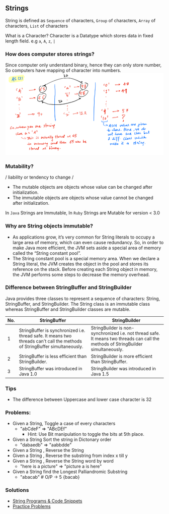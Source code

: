 ## Strings

String is defined as `Sequence` of characters, `Group` of characters, `Array` of characters, `List` of characters

What is a Character? Character is a Datatype which stores data in fixed length field. e.g `a`, `A`, `z`, `|`

### How does computer stores strings?

Since computer only understand binary, hence they can only store number, So computers have mapping of character into
numbers.
![charcter_storage.png](../assets/images/strings/introduction/charcter_storage.png)

### Mutability?

/ liability or tendency to change /

- The mutable objects are objects whose value can be changed after initialization.
- The immutable objects are objects whose value cannot be changed after initialization.

In `Java` Strings are Immutable, In `Ruby` Strings are Mutable for version < 3.0

### Why are String objects immutable?

- As applications grow, it’s very common for String literals to occupy a large area of memory, which can even cause
  redundancy. So, in order to make Java more efficient, the JVM sets aside a special area of memory called the “String
  constant pool”.
- The String constant pool is a special memory area. When we declare a String literal, the JVM creates the object in the
  pool and stores its reference on the stack. Before creating each String object in memory, the JVM performs some steps
  to decrease the memory overhead.

### Difference between StringBuffer and StringBuilder

Java provides three classes to represent a sequence of characters: String, StringBuffer, and StringBuilder. The String
class is an immutable class whereas StringBuffer and StringBuilder classes are mutable.

| No. |    StringBuffer|    StringBuilder|
|----|----|----|
| 1  |    StringBuffer is synchronized i.e. thread safe. It means two threads can't call the methods of StringBuffer simultaneously.    |StringBuilder is non-synchronized i.e. not thread safe. It means two threads can call the methods of StringBuilder simultaneously.|
| 2  |    StringBuffer is less efficient than StringBuilder.|    StringBuilder is more efficient than StringBuffer.|
| 3  |    StringBuffer was introduced in Java 1.0|    StringBuilder was introduced in Java 1.5|

### Tips

- The difference between Uppercase and lower case character is 32

### Problems:

- Given a String, Toggle a case of every characters
    - "abCdeF" => "ABcDEf"
        - Hint: Use Bit manipulation to toggle the bits at 5th place.
- Given a String Sort the string in Dictonary order
    - "dabaedb" => "aabbdde"
- Given a String , Reverse the String
- Given a String , Reverse the substring from index x till y
- Given a String , Reverse the String word by word
    - "here is a picture" => "picture a is here"
- Given a String find the Longest Palliandromic Substring
    - "abacab" # O/P -> 5 {bacab}

### Solutions

- [String Programs & Code Snippets](https://github.com/santosh-1987/RubyScripts/tree/master/Scaler/strings)
- [Practice Problems](https://youtube.com/playlist?list=PLqM7alHXFySE_Pxx_HsUSZGwiLpv9ziWA)